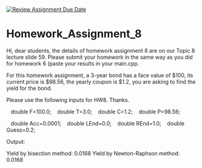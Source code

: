 [![Review Assignment Due Date](https://classroom.github.com/assets/deadline-readme-button-24ddc0f5d75046c5622901739e7c5dd533143b0c8e959d652212380cedb1ea36.svg)](https://classroom.github.com/a/Y0nbDA4a)
# Homework_Assignment_8

Hi, dear students, the details of homework assignment 8 are on our Topic 8 lecture slide 59. Please submit your homework in the same way as you did for homework 6 (paste your results in your main.cpp.

For this homework assignment, a 3-year bond has a face value of $100, its current price is $98.56, the yearly coupon is $1.2, you are asking to find the yield for the bond.

Please use the following inputs for HW8. Thanks.

   double F=100.0;
   double T=3.0;
   double C=1.2;
   double P=98.56;

   double Acc=0.0001;
   double LEnd=0.0;
   double REnd=1.0;
   double Guess=0.2;

Output:

Yield by bisection method: 0.0168
Yield by Newton-Raphson method: 0.0168
